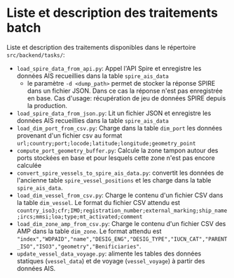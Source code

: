 # Liste et description des traitements batch

Liste et description des traitements disponibles dans le répertoire `src/backend/tasks/`:

* `load_spire_data_from_api.py`: Appel l'API Spire et enregistre les données AIS recueillies dans la
  table `spire_ais_data`
    * le paramètre `-d <dump_path>` permet de stocker la réponse SPIRE dans un fichier JSON. Dans ce cas la réponse
      n'est pas enregistrée en base. Cas d'usage: récupération de jeu de données SPIRE depuis la production.
* `load_spire_data_from_json.py`: Lit un fichier JSON et enregistre les données AIS recueillies dans la
  table `spire_ais_data`
* `load_dim_port_from_csv.py`: Charge dans la table `dim_port` les données provenant d'un fichier csv au
  format `url;country;port;locode;latitude;longitude;geometry_point`
* `compute_port_geometry_buffer.py`: Calcule la zone tampon autour des ports stockées en base et pour lesquels cette
  zone n'est pas encore calculée
* `convert_spire_vessels_to_spire_ais_data.py`: convertit les données de l'ancienne table `spire_vessel_positions` et
  les charge dans la table `spire_ais_data`.
* `load_dim_vessel_from_csv.py`: Charge le contenu d'un fichier CSV dans la table `dim_vessel`. Le format du fichier CSV
  attendu
  est `country_iso3;cfr;IMO;registration_number;external_marking;ship_name;ircs;mmsi;loa;type;mt_activated;comment`
* `load_dim_zone_amp_from_csv.py`: Charge le contenu d'un fichier CSV des AMP dans la table `dim_zone`. Le format
  attendu
  est `"index","WDPAID","name","DESIG_ENG","DESIG_TYPE","IUCN_CAT","PARENT_ISO","ISO3","geometry","Benificiaries"`.
* `update_vessel_data_voyage.py`: alimente les tables des données statiques (`vessel_data`) et de
  voyage (`vessel_voyage`) à partir des données AIS.